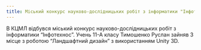 ```yaml
---
title: Міський конкурс науково-дослідницьких робіт з інформатики "Інфотехнос"
---
```


В КЦМЛ відбувся міський конкурс науково-дослідницьких робіт з інформатики “Інфотехнос”. Учень 11-А класу Тимошенко Руслан зайняв 3 місце з роботою “Ландшафтний дизайн” з використанням Unity 3D.

<slideshow id="_/72157661406846604" />
